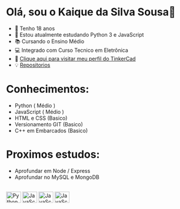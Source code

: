 # Olá, sou o Kaique da Silva Sousa👋

- 🎂 Tenho 18 anos
- 🌱 Estou atualmente estudando Python 3 e JavaScript
- 📚 Cursando o Ensino Médio
- 💻 Integrado com Curso  Tecnico em Eletrônica 
- 🤖 [Clique aqui para visitar meu perfil do TinkerCad](https://www.tinkercad.com/users/2dfV9ivrX1B?category=circuits&sort=likes&view_mode=default)
- 💡 [Repositorios](https://github.com/Kaique-Silva-Sousa?tab=repositories)

# Conhecimentos:

- Python ( Médio )
- JavaScript ( Médio )
- HTML e CSS (Basico)
- Versionamento GIT (Basico)
- C++ em Embarcados (Basico)

# Proximos estudos:

- Aprofundar em Node / Express
- Aprofundar no MySQL e MongoDB

<div style="display: inline_block"><br>
<img align="center" alt="Python" height="30" width="40" src="https://cdn.jsdelivr.net/gh/devicons/devicon/icons/python/python-original.svg">
<img align="center" alt="JavaScript" height="30" width="40" src="https://cdn.jsdelivr.net/gh/devicons/devicon/icons/javascript/javascript-original.svg">
<img align="center" alt="JavaScript" height="30" width="40" src="https://cdn.jsdelivr.net/gh/devicons/devicon/icons/git/git-original.svg">
<img align="center" alt="JavaScript" height="30" width="40" src="https://cdn.jsdelivr.net/gh/devicons/devicon/icons/c/c-original.svg">




</div>
